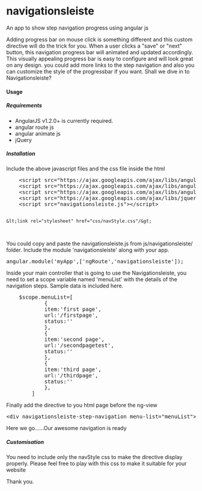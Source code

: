 # navigationsleiste
An app to show step navigation progress using angular js

<p>
Adding progress bar on mouse click is something different and this custom directive will do the trick for you. When a user clicks a "save" or "next" button, this navigation progress bar will animated and updated accordingly.
This visually appealing progress bar is easy to configure and will look great on any design. you could add more links to the step navigation and also you can customize the style of the progressbar if you want. Shall we dive in to Navigationsleiste?
</p>

<h4 class="headerH">Usage</h4>
<h5 class="headerH">Requirements</h5>
<ul>
<li>AngularJS v1.2.0+ is currently required.</li>
<li>angular route js</li>
<li>angular animate js</li>
<li>jQuery</li>
</ul>
<h5 class="headerH">Installation</h5>
<p>Include the above javascript files and the css file inside the html </p>
<pre>
	&lt;script src="https://ajax.googleapis.com/ajax/libs/angularjs/1.5.3/angular.min.js"&gt;&lt;/script&gt;
	&lt;script src="https://ajax.googleapis.com/ajax/libs/angularjs/1.5.3/angular-route.min.js"&gt;&lt;/script&gt;
	&lt;script src="https://ajax.googleapis.com/ajax/libs/angularjs/1.5.3/angular-animate.js"&gt;&lt;/script&gt;
	&lt;script src="https://ajax.googleapis.com/ajax/libs/jquery/1.8/jquery.min.js"&gt;&lt;/script&gt;
	&lt;script src="navigationsleiste.js"&gt;&lt;/script&gt;
	
	&lt;link rel="stylesheet" href="css/navStyle.css"/&gt;
</pre>
<p>You could copy and paste the navigationsleiste.js from js/navigationsleiste/ folder. Include the module 'navigationsleiste' along with your app.</p>
<pre>
angular.module('myApp',['ngRoute','navigationsleiste']);
</pre>
<p>Inside your main controller that is going to use the Navigationsleiste, you need to set a scope variable named 'menuList' with the details of the navigation steps. Sample data is included here.</p>

<pre>
	$scope.menuList=[
			{ 
			item:'first page',
			url:'/firstpage',
			status:''
			},
			{ 
			item:'second page',
			url:'/secondpagetest',
			status:''
			},
			{ 
			item:'third page',
			url:'/thirdpage',
			status:''
			},
		]
</pre>
<p>
Finally add the directive to you html page before the ng-view
<pre>
&lt;div navigationsleiste-step-navigation menu-list="menuList"&gt;&lt;/div&gt;
</pre>
</p>
Here we go......Our awesome navigation is ready
<h5 class="headerH">Customisation</h5>
<p>You need to include only the navStyle css to make the directive display properly. Please feel free to play with this css to make it suitable for your website</p>


<p>Thank you.</p>
<br/>

